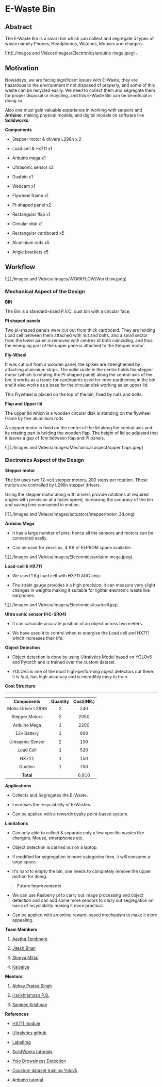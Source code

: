 # **E-Waste Bin**

## **Abstract**

The E-Waste Bin is a smart bin which can collect and segregate 5 types
of waste namely Phones, Headphones, Watches, Mouses and chargers.

![tt](./Images and Videos/Images/Electronics/arduino mega.jpeg)
<img src="./Images and Videos/Images/Electronics/arduino mega.jpeg" alt="Arduino mega" width="5.9668503937007875in" height="4.214344925634296in"/>

## **Motivation**

Nowadays, we are facing significant issues with E-Waste, they are
hazardous to the environment if not disposed of properly, and some of
this waste can be recycled easily. We need to collect them and segregate
them for proper disposal or recycling, and this E-Waste Bin can be
beneficial in doing so.

Also one must gain valuable experience in working with sensors and
**Arduino**, making physical models, and digital models on software like
**Solidworks**.

**Components**

-   Stepper motor & drivers L298n x 2

-   Load cell & Hx711 x1

-   Arduino mega x1

-   Ultrasonic sensor x2

-   Dustbin x1

-   Webcam x1

-   Flywheel frame x1

-   Pi-shaped panel x2

-   Rectangular flap x1

-   Circular disk x1

-   Rectangular cardboard x5

-   Aluminium rods x5

-   Angle brackets x5

## **Workflow**

![](./Images and Videos/Images/WORKFLOW/Workflow.jpeg)

### **Mechanical Aspect of the Design**

**BIN**

The Bin is a standard-sized P.V.C. dust bin with a circular face;

**Pi shaped panels**

Two pi-shaped panels were cut out from thick cardboard. They are holding
Load cell between them attached with nut and bolts, and a small sector
from the lower panel is removed with centres of both coinciding, and
thus the emerging part of the upper pane is attached to the Stepper
motor.

**Fly-Wheel**

It was cut out from a wooden panel, the spikes are strengthened by
attaching aluminium strips. The solid circle in the centre holds the
stepper motor (which is rotating the Pi-shaped panel) along the central
axis of the bin, it works as a frame for cardboards used for inner
partitioning in the bin and it also works as a base for the circular
disk working as an upper lid.

This Flywheel is placed on the top of the bin, fixed by nuts and bolts.

**Flap and Upper lid**

The upper lid which is a wooden circular disk is standing on the
flywheel frame by five aluminium rods.

A stepper motor is fixed on the centre of the lid along the central axis
and its rotating part is holding the wooden flap. The height of lid so
adjusted that it leaves a gap of 1cm between flap and Pi panels.

![](./Images and Videos/Images/Mechanical aspect/upper flaps.jpeg)

### **Electronics Aspect of the Design**

**Stepper motor**

The bin uses two 12-volt stepper motors, 200 steps per rotation. These
motors are controlled by L298n stepper drivers.

Using the stepper motor along with drivers provide rotations at required
angles with precision at a faster speed, increasing the accuracy of the
bin and saving time consumed in motion.

![](./Images and Videos/Images/actuators/steppermotor_3d.png)

**Arduino Mega**

-   It has a large number of pins, hence all the sensors and motors can
    be connected easily.

-   Can be used for years as, 4 KB of EEPROM space available.

![](./Images and Videos/Images/Electronics/arduino mega.jpeg)

**Load-cell & HX711**

-   We used 1 Kg load cell with HX711 ADC chip.

-   The strain gauge provides it a high precision, it can measure very
    slight changes in weights making it suitable for lighter electronic
    waste like earphones.

![](./Images and Videos/Images/Electronics/loadcell.jpg)

**Ultra sonic sensor (HC-SR04)**

-   It can calculate accurate position of an object across two meters.

-   We have used it to control when to energise the Load cell and HX711
    which increases their life.

**Object Detection**

-   Object detection is done by using Ultralytics Model based on YOLOv5
    and Pytorch and is trained over the custom dataset.

-   YOLOv5 is one of the most high-performing object detectors out
    there. It is fast, has high accuracy and is incredibly easy to
    train.

**Cost Structure**
 
  -----------------------------------------------------------------------           
 | **Components**                    |  **Quantity**     |     **Cost(INR.)**          | 
 | :-----------------------:         | :--------------:  |  :---------------------:    |
 |  Motor Driver L2898               |      2            |            240              |
 |                                   |                   |                             |
 |  Stepper Motors                   |      2            |            2050             |
 |                                   |                   |                             |
 |  Arduino Mega                     |      1            |            2200             |
 |                                   |                   |                             |
 | 12v Battery                       |      1            |            900              |
 |                                   |                   |                             |
 | Ultrasonic Sensor                 |      2            |            100              |
 |                                   |                   |                             |
 | Load Cell                         |      1            |            520              |
 |                                   |                   |                             |
 | HX711                             |      1            |            150              |
 |                                   |                   |                             |
 | Dustbin                           |      1            |            750              |
 |                                   |                   |                             |                                                                                                                  |                   |                             |  
 |                 **Total**         |                   |             6,910           |
  
**Applications**

-   Collects and Segregates the E-Waste.

-   Increases the recyclability of E-Wastes.

-   Can be applied with a reward/royalty point-based system.

**Limitations**

-   Can only able to collect & separate only a few specific wastes like
    chargers, Mouse, smartphones etc.

-   Object detection is carried out on a laptop.

-   If modified for segregation in more categories then, it will consume
    a large space.

-   It's hard to empty the bin, one needs to completely remove the upper
    portion for doing.

> **Future Improvements**

-   We can use Rasberry pi to carry out image processing and object
    detection and can add some more sensors to carry out segregation on
    basis of recyclability making it more practical.

-   Can be applied with an online reward-based mechanism to make it more
    appealing.

**Team Members**

1.  [Aastha Tembhare](https://github.com/Aastha-tembhare)

2.  [Jitesh Bhati](https://github.com/jiteshbhati305)

3. [Shreya Mittal](https://github.com/ShreyaMittalSM)

4.  [Kaivalya](https://github.com/kai-013)

**Mentors**

1.  [Abhay Pratap Singh](https://github.com/DarthEkLen)

2.  [Harikhrishnan P.B.](https://github.com/MurkeyCube)

3.  [Sanjeev Krishnan](https://github.com/SanjeevKrishnan)

**References**

-   [HX711 module](https://youtu.be/sxzoAGf1kOo)

-   [Ultralytics github](https://github.com/ultralytics/yolov5)

-   [LabelImg](https://github.com/heartexlabs/labelImg)

-   [SolidWorks tutorials](https://youtu.be/36Bry_57Pcc)

-   [Yolo Drowsiness Detection](https://github.com/nicknochnack/YOLO-Drowsiness-Detection)

-   [Coustom dataset training Yolov5](https://youtu.be/80Q3HIBy7Qg)

-   [Arduino tutorial](https://randomnerdtutorials.com/arduino-load-cell-hx711)
